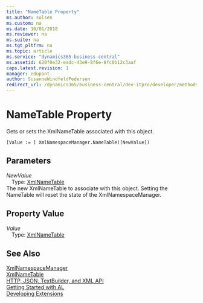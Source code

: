 ```yaml
---
title: "NameTable Property"
ms.author: solsen
ms.custom: na
ms.date: 10/01/2018
ms.reviewer: na
ms.suite: na
ms.tgt_pltfrm: na
ms.topic: article
ms.service: "dynamics365-business-central"
ms.assetid: 620f0e32-eadc-43e9-8f6e-8fc0b12c3aaf
caps.latest.revision: 1
manager: edupont
author: SusanneWindfeldPedersen
redirect_url: /dynamics365/business-central/dev-itpro/developer/methods-auto/library
---
```


 

# NameTable Property
Gets or sets the XmlNameTable associated with this object.  
```  
[Value := ] XmlNamespaceManager.NameTable([NewValue])  
```  
## Parameters
*NewValue*    
&emsp;Type: [XmlNameTable](xmlnametable-class.md)  
The new XmlNameTable to associate with this object. Setting the NameTable will reset the state of the XmlNamespaceManager.  
  
## Property Value
*Value*  
&emsp;Type: [XmlNameTable](xmlnametable-class.md)  
  
## See Also
[XmlNamespaceManager](xmlnamespacemanager-class.md)  
[XmlNameTable](xmlnametable-class.md)  
[HTTP, JSON, TextBuilder, and XML API](../devenv-restapi-overview.md)  
[Getting Started with AL](../devenv-get-started.md)  
[Developing Extensions](../devenv-dev-overview.md)  
